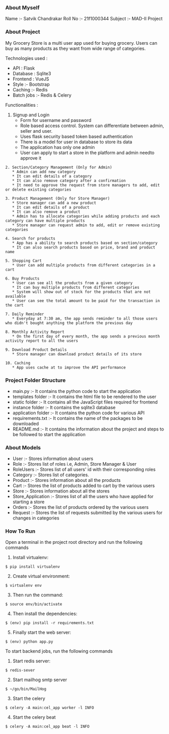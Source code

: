 ### About Myself

Name :- Satvik Chandrakar
Roll No :- 21f1000344
Subject :- MAD-II Project

### About Project 

My Grocery Store is a multi user app used for buying grocery. Users can buy as many products as they want from wide range of categories. 

Technologies used :
  - API : Flask 
  - Database : Sqlite3
  - Frontend : VueJS
  - Style :- Bootstrap
  - Caching :- Redis
  - Batch jobs :- Redis & Celery


Functionalities : 

   1. Signup and Login 
       * Form for username and password
       * Role based access control. System can differentiate between admin, seller and user.
       * Uses flask security based token based authentication
       * There is a model for user in database to store its data
       * The application has only one admin
       * User can apply to start a store in the platform and admin needto approve it
  
    2. Section/Category Management (Only for Admin)
       * Admin can add new category
       * It can edit details of a category 
       * It can also remove category after a confirmation
       * It need to approve the request from store managers to add, edit or delete existing categories
       
    3. Product Management (Only for Store Manager)
       * Store manager can add a new product
       * It can edit details of a product
       * It can also remove a product
       * Admin has to allocate categories while adding products and each category can have multiple products
       * Store manager can request admin to add, edit or remove existing categories
       
    4. Search for products
       * App has a ability to search products based on section/category
       * It can also search products based on price, brand and product name
       
    5. Shopping Cart
       * User can add multiple products from different categories in a cart
       
    6. Buy Products
       * User can see all the products from a given category
       * It can buy multiple products from different categories
       * System will show out of stock for the products that are not available
       * User can see the total amount to be paid for the transaction in the cart
       
    7. Daily Reminder
       * Everyday at 7:30 am, the app sends reminder to all those users who didn't bought anything the platform the previous day
       
    8. Monthly Activity Report
       * On the first day of every month, the app sends a previous month activity report to all the users
       
    9. Download Product Details
       * Store manager can download product details of its store
       
    10. Caching
       * App uses cache at to improve the API performance

### Project Folder Structure

- main.py :- It contains the python code to start the application
- templates folder :- It contains the html file to be rendered to the user
- static folder :- It contains all the JavaScript files required for frontend
- instance folder :- It contains the sqlite3 database
- application folder :- It contains the python code for various API
- requirements.txt :- It contains the name of the packages to be downloaded
- README.md :- It contains the information about the project and steps to be followed to start the application

### About Models

- User :- Stores information about users
- Role :- Stores list of roles i.e, Admin, Store Manager & User
- RoleUsers :- Stores list of all users' id with their corresponding roles
- Category :- Stores list of categories. 
- Product :- Stores information about all the products
- Cart :- Stores the list of products added to cart by the various users
- Store :- Stores information about all the stores
- Store_Application :- Stores list of all the users who have applied for starting a store
- Orders :- Stores the list of products ordered by the various users
- Request :- Stores the list of requests submitted by the various users for changes in categories

### How To Run 

Open a terminal in the project root directory and run the following commands

1. Install virtualenv:
```
$ pip install virtualenv
```

2. Create virtual environment:
```
$ virtualenv env
```

3. Then run the command:
```
$ source env/bin/activate
```

4. Then install the dependencies:
```
$ (env) pip install -r requirements.txt
```

5. Finally start the web server:
```
$ (env) python app.py
```

To start backend jobs, run the following commands

1. Start redis server:
```
$ redis-sever
```

2. Start mailhog smtp server
```
$ ~/go/bin/MailHog
```

3. Start the celery
```
$ celery -A main:cel_app worker -l INFO
```

4. Start the celery beat
```
$ celery -A main:cel_app beat -l INFO
```
